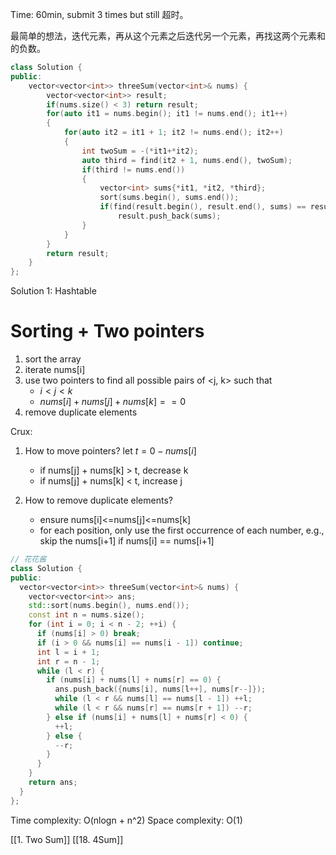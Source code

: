 Time: 60min, submit 3 times but still 超时。

最简单的想法，迭代元素，再从这个元素之后迭代另一个元素，再找这两个元素和的负数。

```cpp
class Solution {
public:
    vector<vector<int>> threeSum(vector<int>& nums) {
        vector<vector<int>> result;
        if(nums.size() < 3) return result;
        for(auto it1 = nums.begin(); it1 != nums.end(); it1++)
        {
            for(auto it2 = it1 + 1; it2 != nums.end(); it2++)
            {
                int twoSum = -(*it1+*it2);
                auto third = find(it2 + 1, nums.end(), twoSum);
                if(third != nums.end())
                {
                    vector<int> sums{*it1, *it2, *third};
                    sort(sums.begin(), sums.end());
                    if(find(result.begin(), result.end(), sums) == result.end())
                        result.push_back(sums);
                }
            }
        }
        return result;
    }
};
```

Solution 1: Hashtable

# Sorting + Two pointers
1. sort the array
2. iterate nums[i]
3. use two pointers to find all possible pairs of <j, k> such that
    - $i < j < k$
    - $nums[i] + nums[j] + nums[k] == 0$
4. remove duplicate elements

Crux:
1. How to move pointers? let $t = 0 - nums[i]$
    - if nums[j] + nums[k] > t, decrease k
    - if nums[j] + nums[k] < t, increase j
    
2. How to remove duplicate elements?
    - ensure nums[i]<=nums[j]<=nums[k]
    - for each position, only use the first occurrence of each number, e.g., skip the nums[i+1] if nums[i] == nums[i+1]
    
```c++
// 花花酱
class Solution {
public:
  vector<vector<int>> threeSum(vector<int>& nums) {
    vector<vector<int>> ans;
    std::sort(nums.begin(), nums.end());
    const int n = nums.size();
    for (int i = 0; i < n - 2; ++i) {
      if (nums[i] > 0) break;
      if (i > 0 && nums[i] == nums[i - 1]) continue;
      int l = i + 1;
      int r = n - 1;      
      while (l < r) {
        if (nums[i] + nums[l] + nums[r] == 0) {
          ans.push_back({nums[i], nums[l++], nums[r--]});
          while (l < r && nums[l] == nums[l - 1]) ++l;
          while (l < r && nums[r] == nums[r + 1]) --r;          
        } else if (nums[i] + nums[l] + nums[r] < 0) {
          ++l;
        } else {
          --r;
        }
      }
    }
    return ans;
  }
};
```
Time complexity: O(nlogn + n^2)
Space complexity: O(1)


[[1. Two Sum]]
[[18. 4Sum]]